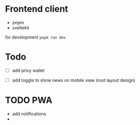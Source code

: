 # Frontend client

- pnpm
- sveltekit


for development
`pnpm run dev`


# Todo
- [ ] add privy wallet
- [ ] add toggle to show news on mobile view (root layout design)




# TODO PWA
- add notifications
- 
